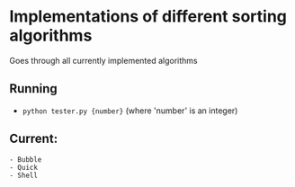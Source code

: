 # Implementations of different sorting algorithms
Goes through all currently implemented algorithms

## Running
- `python tester.py {number}`  (where 'number' is an integer)

## Current:
	- Bubble
	- Quick
	- Shell

